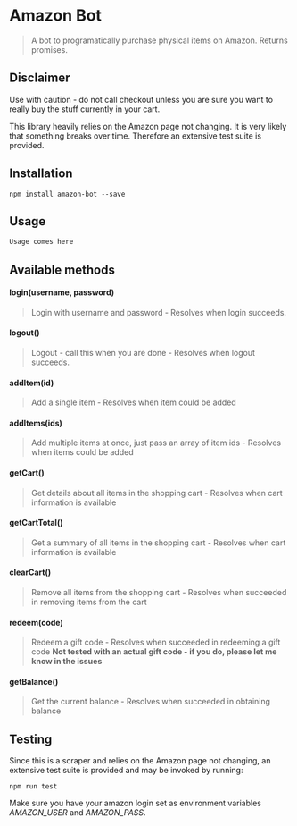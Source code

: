 # Amazon Bot

> A bot to programatically purchase physical items on Amazon. Returns promises.

## Disclaimer
Use with caution - do not call checkout unless you are sure you want to really buy the stuff currently in your cart.

This library heavily relies on the Amazon page not changing. It is very likely that something breaks over time. Therefore an extensive test suite is provided.

## Installation
    npm install amazon-bot --save

## Usage
``` JavaScript
Usage comes here
```

## Available methods
#### login(username, password)
>Login with username and password - Resolves when login succeeds.

#### logout()
>Logout - call this when you are done - Resolves when logout succeeds.

#### addItem(id)
>Add a single item - Resolves when item could be added

#### addItems(ids)
>Add multiple items at once, just pass an array of item ids - Resolves when items could be added

#### getCart()
>Get details about all items in the shopping cart - Resolves when cart information is available

#### getCartTotal()
>Get a summary of all items in the shopping cart - Resolves when cart information is available

#### clearCart()
>Remove all items from the shopping cart - Resolves when succeeded in removing items from the cart

#### redeem(code)
>Redeem a gift code - Resolves when succeeded in redeeming a gift code **Not tested with an actual gift code - if you do, please let me know in the issues**

#### getBalance()
>Get the current balance - Resolves when succeeded in obtaining balance

## Testing
Since this is a scraper and relies on the Amazon page not changing, an extensive test suite is provided and may be invoked by running:

    npm run test

Make sure you have your amazon login set as environment variables *AMAZON_USER* and *AMAZON_PASS*.
